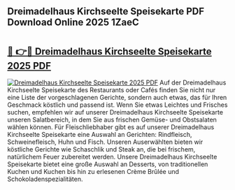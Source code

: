 ## Dreimadelhaus Kirchseelte Speisekarte PDF Download Online 2025 1ZaeC

# <h2><a href="http://gcd7rui.nevu.top/?p=Dreimadelhaus+Kirchseelte+Speisekarte">🔗 👉🔴 Dreimadelhaus Kirchseelte Speisekarte 2025 PDF</a></h2>

[![Dreimadelhaus Kirchseelte Speisekarte 2025 PDF](https://i.imgur.com/dBaPXMq.png)](http://gcd7rui.nevu.top/?p=Dreimadelhaus+Kirchseelte+Speisekarte)
Auf der Dreimadelhaus Kirchseelte Speisekarte des Restaurants oder Cafés finden Sie nicht nur eine Liste der vorgeschlagenen Gerichte, sondern auch etwas, das für Ihren Geschmack köstlich und passend ist. Wenn Sie etwas Leichtes und Frisches suchen, empfehlen wir auf unserer Dreimadelhaus Kirchseelte Speisekarte unseren Salatbereich, in dem Sie aus frischen Gemüse- und Obstsalaten wählen können. Für Fleischliebhaber gibt es auf unserer Dreimadelhaus Kirchseelte Speisekarte eine Auswahl an Gerichten: Rindfleisch, Schweinefleisch, Huhn und Fisch. Unseren Auserwählten bieten wir köstliche Gerichte wie Schaschlik und Steak an, die bei frischem, natürlichem Feuer zubereitet werden. Unsere Dreimadelhaus Kirchseelte Speisekarte bietet eine große Auswahl an Desserts, von traditionellen Kuchen und Kuchen bis hin zu erlesenen Crème Brûlée und Schokoladenspezialitäten.
